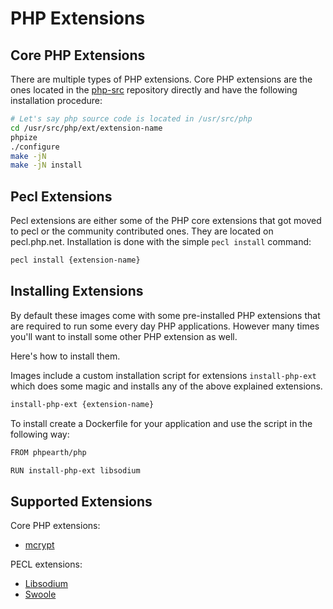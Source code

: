 # PHP Extensions

## Core PHP Extensions

There are multiple types of PHP extensions. Core PHP extensions are the ones
located in the [php-src](https://github.com/php/php-src) repository directly and
have the following installation procedure:

```bash
# Let's say php source code is located in /usr/src/php
cd /usr/src/php/ext/extension-name
phpize
./configure
make -jN
make -jN install
```

## Pecl Extensions

Pecl extensions are either some of the PHP core extensions that got moved to pecl
or the community contributed ones. They are located on pecl.php.net. Installation
is done with the simple `pecl install` command:

```bash
pecl install {extension-name}
```

## Installing Extensions

By default these images come with some pre-installed PHP extensions that are
required to run some every day PHP applications. However many times you'll want
to install some other PHP extension as well.

Here's how to install them.

Images include a custom installation script for extensions `install-php-ext`
which does some magic and installs any of the above explained extensions.

```bash
install-php-ext {extension-name}
```

To install create a Dockerfile for your application and use the script in the following way:

```bash
FROM phpearth/php

RUN install-php-ext libsodium
```

## Supported Extensions

Core PHP extensions:

* [mcrypt](http://php.net/manual/en/book.mcrypt.php)

PECL extensions:

* [Libsodium](https://github.com/jedisct1/libsodium-php)
* [Swoole](https://github.com/swoole/swoole-src)
